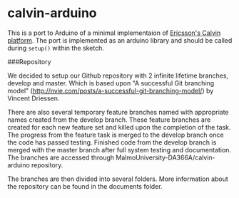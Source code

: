 # calvin-arduino

This is a port to Arduino of a minimal implementaion of [Ericsson's Calvin platform](http://www.ericsson.com/research-blog/cloud/open-source-calvin/).
The port is implemented as an arduino library and should be called during `setup()` within the sketch.

###Repository

We decided to setup our Github repository with 2 infinite lifetime branches, develop and master. Which is based upon "A successful Git branching model" (http://nvie.com/posts/a-successful-git-branching-model/) by Vincent Driessen.

There are also several temporary feature branches named with appropriate names created from the develop branch. These feature branches are created for each new feature set and killed upon the completion of the task. The progress from the feature task is merged to the develop branch once the code has passed testing. Finished code from the develop branch is merged with the master branch after full system testing and documentation. The branches are accessed through MalmoUniversity-DA366A/calvin-arduino repository.

The branches are then divided into several folders. More information about the repository can be found in the documents folder.
